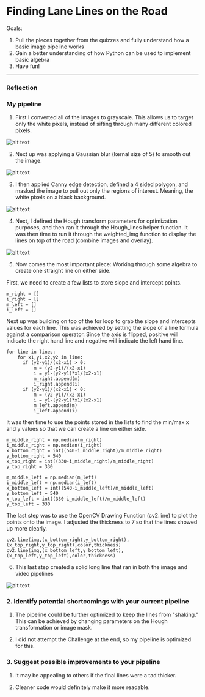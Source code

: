 # **Finding Lane Lines on the Road** 

Goals:
1. Pull the pieces together from the quizzes and fully understand how a basic image pipeline works
2. Gain a better understanding of how Python can be used to implement basic algebra
3. Have fun!

---

### Reflection

### My pipeline

1. First I converted all of the images to grayscale. This allows us to target only the white pixels, instead of sifting through many different colored pixels.

![alt text](https://github.com/tlapinsk/CarND-LaneLines-P1/tree/master/output_images/gray_solidWhiteCurve.jpg "Grayscale Output")

2. Next up was applying a Gaussian blur (kernal size of 5) to smooth out the image.

![alt text](https://github.com/tlapinsk/CarND-LaneLines-P1/tree/master/output_images/gaussian_solidWhiteCurve.jpg "Gaussian Blur Output")

3. I then applied Canny edge detection, defined a 4 sided polygon, and masked the image to pull out only the regions of interest. Meaning, the white pixels on a black background.

![alt text](https://github.com/tlapinsk/CarND-LaneLines-P1/tree/master/output_images/masked_solidWhiteCurve.jpg "Masked Output")

4. Next, I defined the Hough transform parameters for optimization purposes, and then ran it through the Hough_lines helper function. It was then time to run it through the weighted_img function to display the lines on top of the road (combine images and overlay).

![alt text](https://github.com/tlapinsk/CarND-LaneLines-P1/tree/master/output_images/overlay_solidWhiteCurve.jpg "Overlay Output")

5. Now comes the most important piece: Working through some algebra to create one straight line on either side. 

First, we need to create a few lists to store slope and intercept points. 

	m_right = []
	i_right = []
	m_left = []
	i_left = []

Next up was building on top of the for loop to grab the slope and intercepts values for each line. This was achieved by setting the slope of a line formula against a comparison operator. Since the axis is flipped, positive will indicate the right hand line and negative will indicate the left hand line. 

	for line in lines:
	 	for x1,y1,x2,y2 in line:
		  if (y2-y1)/(x2-x1) > 0:
		      m = (y2-y1)/(x2-x1)
		      i = y1-(y2-y1)*x1/(x2-x1)
		      m_right.append(m)
		      i_right.append(i)
		  if (y2-y1)/(x2-x1) < 0:
		      m = (y2-y1)/(x2-x1)
		      i = y1-(y2-y1)*x1/(x2-x1)
		      m_left.append(m)
		      i_left.append(i)
    
It was then time to use the points stored in the lists to find the min/max x and y values so that we can create a line on either side.

	m_middle_right = np.median(m_right)
	i_middle_right = np.median(i_right)
	x_bottom_right = int((540-i_middle_right)/m_middle_right)
	y_bottom_right = 540
	x_top_right = int((330-i_middle_right)/m_middle_right)
	y_top_right = 330

	m_middle_left = np.median(m_left)
	i_middle_left = np.median(i_left)
	x_bottom_left = int((540-i_middle_left)/m_middle_left)
	y_bottom_left = 540
	x_top_left = int((330-i_middle_left)/m_middle_left)
	y_top_left = 330

The last step was to use the OpenCV Drawing Function (cv2.line) to plot the points onto the image. I adjusted the thickness to 7 so that the lines showed up more clearly.

	cv2.line(img,(x_bottom_right,y_bottom_right),(x_top_right,y_top_right),color,thickness)
	cv2.line(img,(x_bottom_left,y_bottom_left),(x_top_left,y_top_left),color,thickness)

6. This last step created a solid long line that ran in both the image and video pipelines

![alt text](https://github.com/tlapinsk/CarND-LaneLines-P1/tree/master/output_images/lines_solidWhiteCurve.jpg "Final Output")

### 2. Identify potential shortcomings with your current pipeline

1. The pipeline could be further optimized to keep the lines from "shaking." This can be achieved by changing parameters on the Hough transformation or image mask.

2. I did not attempt the Challenge at the end, so my pipeline is optimized for this.

### 3. Suggest possible improvements to your pipeline

1. It may be appealing to others if the final lines were a tad thicker.

2. Cleaner code would definitely make it more readable.
